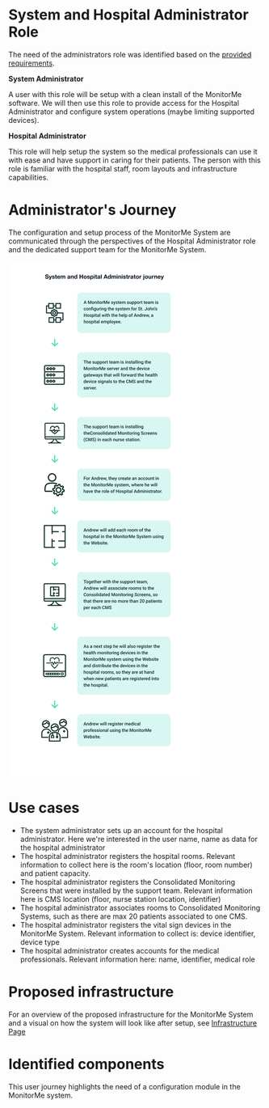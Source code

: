 # System and Hospital Administrator Role 

The need of the administrators role was identified based on the [provided requirements](https://github.com/ArchitectsEvolutionZone/MonitorMe/blob/main/1.Requirements/ClientInitialRequirements.md).

__System Administrator__ 

A user with this role will be setup with a clean install of the MonitorMe software. We will then use this role to provide access for the Hospital Administrator and configure system operations (maybe limiting supported devices). 

__Hospital Administrator__

This role will help setup the system so the medical professionals can use it with ease and have support in caring for their patients. The person with this role is familiar with the hospital staff, room layouts and infrastructure capabilities.

# Administrator's Journey 
The configuration and setup process of the MonitorMe System are communicated through the perspectives of the Hospital Administrator role and the dedicated support team for the MonitorMe System.

![Admin journey](https://github.com/ArchitectsEvolutionZone/MonitorMe/blob/main/resources/UserJourneys/adminJourney.png)

# Use cases 
- The system administrator sets up an account for the hospital administrator. Here we're interested in the user name, name as data for the hospital administrator
- The hospital administrator registers the hospital rooms. Relevant information to collect here is the room's location (floor, room number) and patient capacity.
- The hospital administrator registers the Consolidated Monitoring Screens that were installed by the support team. Relevant information here is CMS location (floor, nurse station location, identifier) 
- The hospital administrator associates rooms to Consolidated Monitoring Systems, such as there are max 20 patients associated to one CMS.
- The hospital administrator registers the vital sign devices in the MonitorMe System. Relevant information to collect is: device identifier, device type
- The hospital administrator creates accounts for the medical professionals. Relevant information here: name, identifier, medical role

# Proposed infrastructure 
For an overview of the  proposed infrastructure for the MonitorMe System and a visual on how the system will look like after setup, see [Infrastructure Page](https://github.com/ArchitectsEvolutionZone/MonitorMe/blob/main/2.ArchitectureVisualization/Infrastructure.md) 

# Identified components 
This user journey highlights the need of a configuration module in the MonitorMe system.
